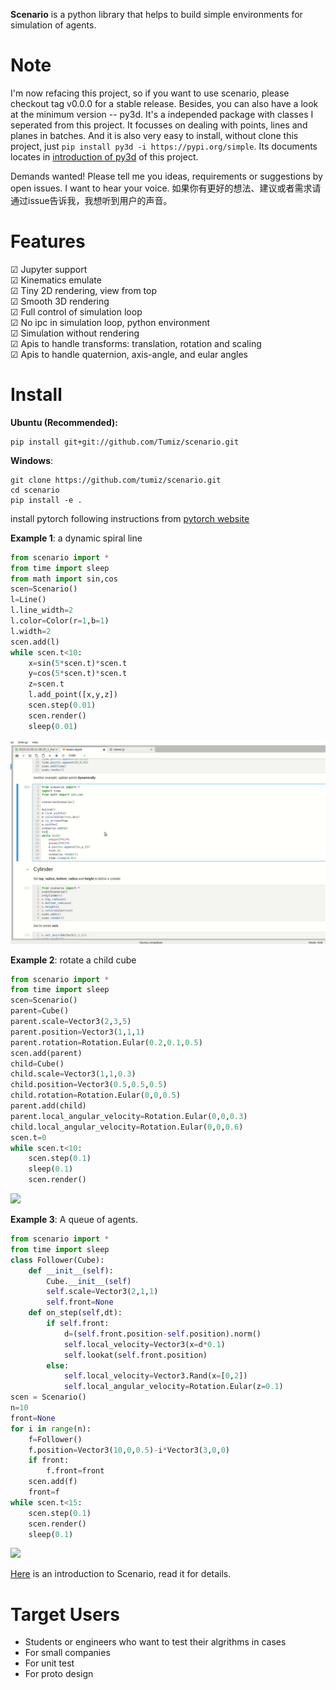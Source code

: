 **Scenario** is a python library that helps to build simple environments for simulation of agents.

# Note
I'm now refacing this project, so if you want to use scenario, please checkout tag v0.0.0 for a stable release.
Besides, you can also have a look at the minimum version -- py3d. It's a independed package with classes I seperated from this project. It focusses on dealing with points, lines and planes in batches. And it is also very easy to install, without clone this project, just `pip install py3d -i https://pypi.org/simple`. Its documents locates in [introduction of py3d](py3d/doc/introduction.ipynb) of this project.

Demands wanted! Please tell me you ideas, requirements or suggestions by open issues. I want to hear your voice.
如果你有更好的想法、建议或者需求请通过issue告诉我，我想听到用户的声音。

# Features
☑ Jupyter support\
☑ Kinematics emulate\
☑ Tiny 2D rendering, view from top\
☑ Smooth 3D rendering\
☑ Full control of simulation loop\
☑ No ipc in simulation loop, python environment\
☑ Simulation without rendering\
☑ Apis to handle transforms: translation, rotation and scaling\
☑ Apis to handle quaternion, axis-angle, and eular angles

# Install
**Ubuntu (Recommended):**
```shell
pip install git+git://github.com/Tumiz/scenario.git
```
**Windows**:
```
git clone https://github.com/tumiz/scenario.git
cd scenario
pip install -e .
```
install pytorch following instructions from [pytorch website](https://pytorch.org/get-started/locally/) 

**Example 1**: a dynamic spiral line
```python
from scenario import *
from time import sleep
from math import sin,cos
scen=Scenario()
l=Line()
l.line_width=2
l.color=Color(r=1,b=1)
l.width=2
scen.add(l)
while scen.t<10:
    x=sin(5*scen.t)*scen.t
    y=cos(5*scen.t)*scen.t
    z=scen.t
    l.add_point([x,y,z])
    scen.step(0.01)
    scen.render()
    sleep(0.01)
```
![](doc/dynamic_line.gif)

**Example 2**: rotate a child cube
```python
from scenario import *
from time import sleep
scen=Scenario()
parent=Cube()
parent.scale=Vector3(2,3,5)
parent.position=Vector3(1,1,1)
parent.rotation=Rotation.Eular(0.2,0.1,0.5)
scen.add(parent)
child=Cube()
child.scale=Vector3(1,1,0.3)
child.position=Vector3(0.5,0.5,0.5)
child.rotation=Rotation.Eular(0,0,0.5)
parent.add(child)
parent.local_angular_velocity=Rotation.Eular(0,0,0.3)
child.local_angular_velocity=Rotation.Eular(0,0,0.6)
scen.t=0
while scen.t<10:
    scen.step(0.1)
    sleep(0.1)
    scen.render()
```
![](doc/local_rotation.gif)

**Example 3**: A queue of agents.
```python
from scenario import *
from time import sleep
class Follower(Cube):
    def __init__(self):
        Cube.__init__(self)
        self.scale=Vector3(2,1,1)
        self.front=None
    def on_step(self,dt):
        if self.front:
            d=(self.front.position-self.position).norm()
            self.local_velocity=Vector3(x=d*0.1)
            self.lookat(self.front.position)
        else:
            self.local_velocity=Vector3.Rand(x=[0,2])
            self.local_angular_velocity=Rotation.Eular(z=0.1)
scen = Scenario()
n=10
front=None
for i in range(n):
    f=Follower()
    f.position=Vector3(10,0,0.5)-i*Vector3(3,0,0)
    if front:
        f.front=front
    scen.add(f)
    front=f
while scen.t<15:
    scen.step(0.1)
    scen.render()
    sleep(0.1)
```
![](doc/queue.gif)

[Here](doc/basics.ipynb) is an introduction to Scenario, read it for details.

# Target Users
* Students or engineers who want to test their algrithms in cases
* For small companies
* For unit test
* For proto design
